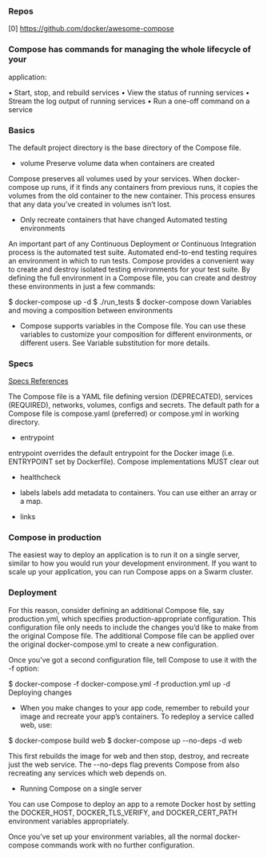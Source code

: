 ### Repos

[0] https://github.com/docker/awesome-compose

### Compose has commands for managing the whole lifecycle of your
application:

  • Start, stop, and rebuild services
    • View the status of running services
      • Stream the log output of running services
        • Run a one-off command on a service
        
### Basics

The default project directory is the base directory of the Compose file.

- volume
Preserve volume data when containers are created

Compose preserves all volumes used by your services. When docker-compose
up runs, if it finds any containers from previous runs, it copies the
volumes from the old container to the new container. This process
ensures that any data you’ve created in volumes isn’t lost.

- Only recreate containers that have changed
Automated testing environments

An important part of any Continuous Deployment or Continuous Integration
process is the automated test suite. Automated end-to-end testing
requires an environment in which to run tests. Compose provides a
convenient way to create and destroy isolated testing environments for
your test suite. By defining the full environment in a Compose file, you
can create and destroy these environments in just a few commands:

$ docker-compose up -d
$ ./run_tests
$ docker-compose down
Variables and moving a composition between environments

- Compose supports variables in the Compose file. You can use these
variables to customize your composition for different environments, or
different users. See Variable substitution for more details.

### Specs

[Specs References](https://docs.docker.com/compose/compose-file/)

The Compose file is a YAML file defining version (DEPRECATED), services
(REQUIRED), networks, volumes, configs and secrets. The default path for
a Compose file is compose.yaml (preferred) or compose.yml in working
directory.


- entrypoint

entrypoint overrides the default entrypoint for the Docker image (i.e.
ENTRYPOINT set by Dockerfile). Compose implementations MUST clear out

- healthcheck

- labels
labels add metadata to containers. You can use either an array or a map.

- links

### Compose in production

The easiest way to deploy an application is to run it on a single
server, similar to how you would run your development environment. If
you want to scale up your application, you can run Compose apps on a
Swarm cluster.

### Deployment

For this reason, consider defining an additional Compose file, say
production.yml, which specifies production-appropriate configuration.
This configuration file only needs to include the changes you’d like to
make from the original Compose file. The additional Compose file can be
applied over the original docker-compose.yml to create a new
configuration.

Once you’ve got a second configuration file, tell Compose to use it with
the -f option:

$ docker-compose -f docker-compose.yml -f production.yml up -d
Deploying changes

- When you make changes to your app code, remember to rebuild your image
and recreate your app’s containers. To redeploy a service called web,
use:

$ docker-compose build web
$ docker-compose up --no-deps -d web

This first rebuilds the image for web and then stop, destroy, and
recreate just the web service. The --no-deps flag prevents Compose from
also recreating any services which web depends on.

- Running Compose on a single server

You can use Compose to deploy an app to a remote Docker host by setting
the DOCKER_HOST, DOCKER_TLS_VERIFY, and DOCKER_CERT_PATH environment
variables appropriately.

Once you’ve set up your environment variables, all the normal
docker-compose commands work with no further configuration.

